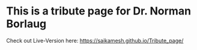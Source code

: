 # This is a tribute page for Dr. Norman Borlaug

Check out Live-Version here: https://saikamesh.github.io/Tribute_page/
